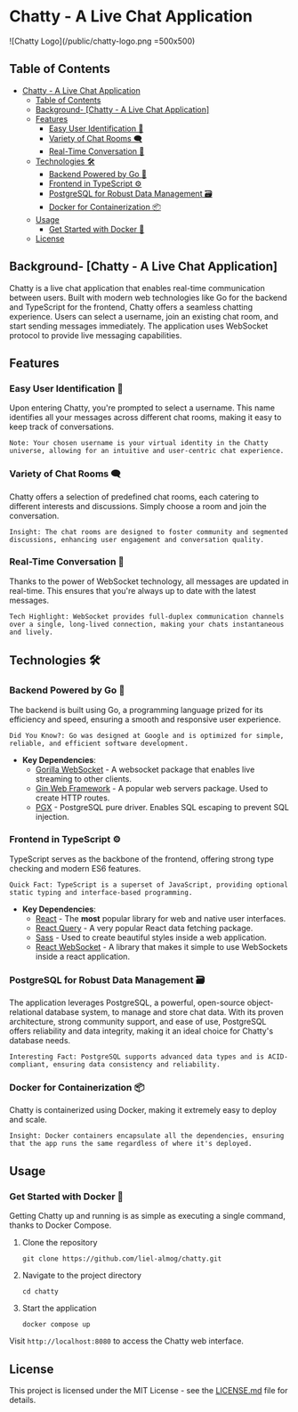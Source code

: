 # Chatty - A Live Chat Application

![Chatty Logo](/public/chatty-logo.png =500x500)

## Table of Contents

- [Chatty - A Live Chat Application](#chatty---a-live-chat-application)
  - [Table of Contents](#table-of-contents)
  - [Background- \[Chatty - A Live Chat Application\]](#background--chatty---a-live-chat-application)
  - [Features](#features)
    - [Easy User Identification 👤](#easy-user-identification-)
    - [Variety of Chat Rooms 🗨️](#variety-of-chat-rooms-️)
    - [Real-Time Conversation 💬](#real-time-conversation-)
  - [Technologies 🛠️](#technologies-️)
    - [Backend Powered by Go 🚀](#backend-powered-by-go-)
    - [Frontend in TypeScript ⚙️](#frontend-in-typescript-️)
    - [PostgreSQL for Robust Data Management 🗃️](#postgresql-for-robust-data-management-️)
    - [Docker for Containerization 📦](#docker-for-containerization-)
  - [Usage](#usage)
    - [Get Started with Docker 🐳](#get-started-with-docker-)
  - [License](#license)

## Background- [Chatty - A Live Chat Application]

Chatty is a live chat application that enables real-time communication between users. Built with modern web technologies like Go for the backend and TypeScript for the frontend, Chatty offers a seamless chatting experience. Users can select a username, join an existing chat room, and start sending messages immediately. The application uses WebSocket protocol to provide live messaging capabilities.

## Features

### Easy User Identification 👤

Upon entering Chatty, you're prompted to select a username. This name identifies all your messages across different chat rooms, making it easy to keep track of conversations.

    Note: Your chosen username is your virtual identity in the Chatty universe, allowing for an intuitive and user-centric chat experience.

### Variety of Chat Rooms 🗨️

Chatty offers a selection of predefined chat rooms, each catering to different interests and discussions. Simply choose a room and join the conversation.

    Insight: The chat rooms are designed to foster community and segmented discussions, enhancing user engagement and conversation quality.

### Real-Time Conversation 💬

Thanks to the power of WebSocket technology, all messages are updated in real-time. This ensures that you're always up to date with the latest messages.

    Tech Highlight: WebSocket provides full-duplex communication channels over a single, long-lived connection, making your chats instantaneous and lively.

## Technologies 🛠️

### Backend Powered by Go 🚀

The backend is built using Go, a programming language prized for its efficiency and speed, ensuring a smooth and responsive user experience.

    Did You Know?: Go was designed at Google and is optimized for simple, reliable, and efficient software development.

- **Key Dependencies**:
  - [Gorilla WebSocket](https://github.com/gorilla/websocket) - A websocket package that enables live streaming to other clients.
  - [Gin Web Framework](https://github.com/gin-gonic/gin) - A popular web servers package. Used to create HTTP routes.
  - [PGX](https://github.com/jackc/pgx) - PostgreSQL pure driver. Enables SQL escaping to prevent SQL injection.

### Frontend in TypeScript ⚙️

TypeScript serves as the backbone of the frontend, offering strong type checking and modern ES6 features.

    Quick Fact: TypeScript is a superset of JavaScript, providing optional static typing and interface-based programming.

- **Key Dependencies**:
  - [React](https://react.dev/) - The **most** popular library for web and native user interfaces.
  - [React Query](https://tanstack.com/query/latest/docs/react/overview) - A very popular React data fetching package.
  - [Sass](https://sass-lang.com/) - Used to create beautiful styles inside a web application.
  - [React WebSocket](https://www.npmjs.com/package/react-use-websocket) - A library that makes it simple to use WebSockets inside a react application.

### PostgreSQL for Robust Data Management 🗃️

The application leverages PostgreSQL, a powerful, open-source object-relational database system, to manage and store chat data. With its proven architecture, strong community support, and ease of use, PostgreSQL offers reliability and data integrity, making it an ideal choice for Chatty's database needs.

    Interesting Fact: PostgreSQL supports advanced data types and is ACID-compliant, ensuring data consistency and reliability.

### Docker for Containerization 📦

Chatty is containerized using Docker, making it extremely easy to deploy and scale.

    Insight: Docker containers encapsulate all the dependencies, ensuring that the app runs the same regardless of where it's deployed.

## Usage

### Get Started with Docker 🐳

Getting Chatty up and running is as simple as executing a single command, thanks to Docker Compose.

1. Clone the repository
   ```
   git clone https://github.com/liel-almog/chatty.git
   ```
2. Navigate to the project directory
   ```
   cd chatty
   ```
3. Start the application
   ```
   docker compose up
   ```

Visit `http://localhost:8080` to access the Chatty web interface.

## License

This project is licensed under the MIT License - see the [LICENSE.md](LICENSE.md) file for details.
